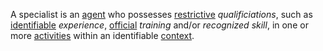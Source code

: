 A specialist is an [agent](https://github.com/gcassel/Modular-Organization-Terminology/blob/master/terms/agent.md) who possesses [restrictive](https://github.com/gcassel/Modular-Organization-Terminology/blob/master/terms/restriction.md) *qualificiations*, such as [identifiable](https://github.com/gcassel/Modular-Organization-Terminology/blob/master/terms/identifiable.md) *experience*, [official](https://github.com/gcassel/Modular-Organization-Terminology/blob/master/terms/official.md) *training* and/or *recognized* *skill*, in one or more [activities](https://github.com/gcassel/Modular-Organization-Terminology/blob/master/terms/activity.md) within an identifiable [context](https://github.com/gcassel/Modular-Organization-Terminology/blob/master/terms/context.md).
